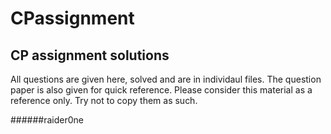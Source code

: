 # CPassignment
## CP assignment solutions
All questions are given here, solved and are in individaul files. The question paper is also given for quick reference.
Please consider this material as a reference only. Try not to copy them as such.

######raider0ne
